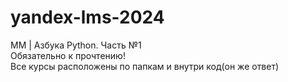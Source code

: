 # yandex-lms-2024
ММ | Азбука Python. Часть №1 <br>
Обязательно к прочтению!<br>
Все курсы расположены по папкам и внутри код(он же ответ)<br>
